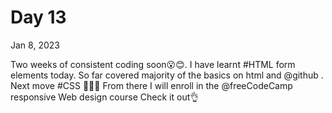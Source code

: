 # Day 13

Jan 8, 2023

Two weeks of consistent coding soon😮😊.
I have learnt #HTML form elements today. 
So far covered majority of the basics on html and 
@github
.  Next move #CSS 🚀🚀🚀
From there I will enroll in the 
@freeCodeCamp
 responsive Web design course
Check it out👌